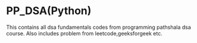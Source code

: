 # PP_DSA(Python)
This contains all dsa fundamentals codes from programming pathshala dsa course.
Also includes problem from leetcode,geeksforgeek etc.
